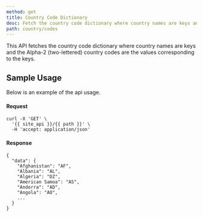 ```yaml
---
method: get
title: Country Code Dictionary
desc: Fetch the country code dictionary where country names are keys and the Alpha-2 (two-lettered) country codes are the values corresponding to the keys.
path: country/codes
---
```


This API fetches the country code dictionary where country names are keys and the Alpha-2 (two-lettered) country codes are the values corresponding to the keys.

## Sample Usage

Below is an example of the api usage. 

#### Request

```
curl -X 'GET' \
  '{{ site_api }}/{{ path }}' \
  -H 'accept: application/json'
```

#### Response

```
{
  "data": {
    "Afghanistan": "AF",
    "Albania": "AL",
    "Algeria": "DZ",
    "American Samoa": "AS",
    "Andorra": "AD",
    "Angola": "AO",
    ...
  }
}
```

